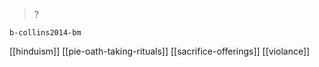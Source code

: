 
> ?


`b-collins2014-bm`

[[hinduism]]
[[pie-oath-taking-rituals]]
[[sacrifice-offerings]]
[[violance]]